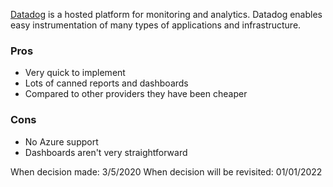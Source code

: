 [Datadog](https://www.datadoghq.com/) is a hosted platform for monitoring and analytics. Datadog enables easy instrumentation of many types of applications and infrastructure. 

### Pros
* Very quick to implement
* Lots of canned reports and dashboards
* Compared to other providers they have been cheaper

### Cons
* No Azure support
* Dashboards aren't very straightforward


When decision made: 3/5/2020
When decision will be revisited: 01/01/2022
